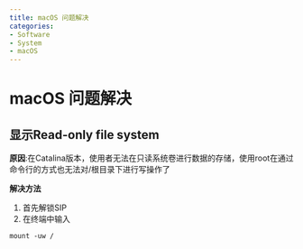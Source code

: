 ```yaml
---
title: macOS 问题解决
categories:
- Software
- System
- macOS
---
```

# macOS 问题解决

## 显示Read-only file system

**原因**:在Catalina版本，使用者无法在只读系统卷进行数据的存储，使用root在通过命令行的方式也无法对/根目录下进行写操作了

**解决方法**

1. 首先解锁SIP
2. 在终端中输入

```
mount -uw /
```

